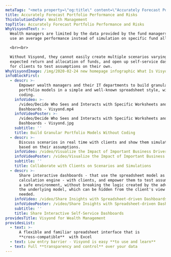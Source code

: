 ```yaml
---
metaTags: "<meta property=\"og:title\" content=\"Accurately Forecast Portfolio Performance and Risks\"> \n<meta property=\"og:type\" content=\"website\"> \n<meta property=\"og:image\" content=\"https://visyond.com/img/Visyond%20Inforgraphics%20%20NEW%20v23%201.5x%20supersample.png\"> \n<meta property=\"og:description\" content=\"Get what no other spreadsheet-based technology can give you.\r Carry out, in minutes, what takes experts hours or days to do.\"> \n<meta property=\"og:url\" content=\"https://visyond.com/solutions/wealth-management/\"> \n\n<meta name=\"title\" content=\"Accurately Forecast Portfolio Performance and Risks\">\n<meta name=\"description\" content=\"Empower wealth managers with faster and more accurate performance simulation, greater transparency and more comprehensive valuations.\"> \n<meta name=\"keywords\" content=\"wealth management software, wealth management tools, wealth management solution\">"
title: Accurately Forecast Portfolio Performance and Risks
ThisSolutionIsFor: Wealth Management
topTitle: Accurately Forecast Portfolio Performance and Risks
WhyVisyondText: >-
  Wealth managers are limited by the data provided by the fund managers. They
  use an average performance instead of simulation on specific fund allocation.

  <br><br>

  Without Visyond, they cannot easily create multiple scenarios varying the
  expected return and allocation of funds, and open up self-service dashboards
  for clients to test assumptions on their own.
WhyVisyondImage: /img/2020-02-24 new homepage infographic What Is Visyond.png
infoBlockFirst:
  - descr: >-
      Empower wealth managers and their IT departments to build granular
      portfolio models in a simple and well-known spreadsheet style, without any
      coding.
    infoVideo: >-
      /video/Decide Who Sees and Interacts with Specific Worksheets and
      Dashboards - Visyond.mp4
    infoVideoPoster: >-
      /video/Decide Who Sees and Interacts with Specific Worksheets and
      Dashboards - Visyond.jpg
    subtitle: ''
    title: Build Granular Portfolio Models Without Coding
  - descr: >-
      Discuss scenarios in real time with clients and show them simulations
      based on their assumptions.
    infoVideo: /video/Visualize the Impact of Important Business Drivers - Visyond.mp4
    infoVideoPoster: /video/Visualize the Impact of Important Business Drivers - Visyond.jpg
    subtitle: ''
    title: Collaborate with Clients on Scenarios and Simulations
  - descr: >-
      Share interactive dashboards - that use the spreadsheet model as
      calculation engine - with clients, and empower them to test assumptions in
      a safe environment, without breaking the logic created by the advisor in
      the underlying model, which can be hidden from the client's view if
      needed.
    infoVideo: /video/Share Insights with Spreadsheet-driven Dashboards - Visyond.mp4
    infoVideoPoster: /video/Share Insights with Spreadsheet-driven Dashboards - Visyond.jpg
    subtitle: ''
    title: Share Interactive Self-Service Dashboards
providesTitle: Visyond for Wealth Management
providesList:
  - text: >-
      A flexible and familiar spreadsheet interface that is
      **cross-compatible**  with Excel
  - text: Low entry barrier - Visyond is easy **to use and learn**
  - text: Full **transparency and control** over your data
---
```


